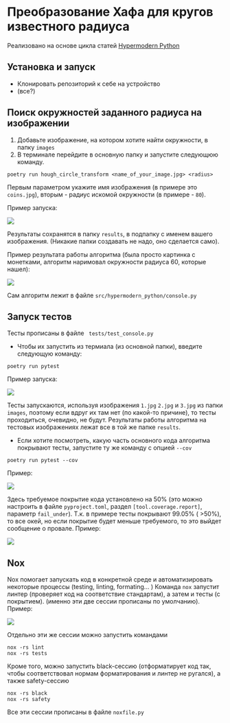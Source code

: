 # Преобразование Хафа для кругов известного радиуса 

Реализовано на основе цикла статей [Hypermodern Python](https://cjolowicz.github.io/posts/hypermodern-python-01-setup/)

## Установка и запуск 
* Клонировать репозиторий к себе на устройство
* (все?)

## Поиск окружностей заданного радиуса на изображении

1) Добавьте изображение, на котором хотите найти окружности, в папку ```images```
2) В терминале перейдите в основную папку и запустите следующюю команду. 

```
poetry run hough_circle_transform <name_of_your_image.jpg> <radius>
```
Первым параметром укажите имя изображения (в примере это ```coins.jpg```), вторым - радиус искомой окружности (в примере - ```80```).

Пример запуска:

<image src="readme_pictures/1.jpg">

Результаты сохранятся в папку ```results```, в подпапку с именем вашего изображения. (Никакие папки создавать не надо, оно сделается само). 

Пример результата работы алгоритма (была просто картинка с монетками, алгоритм наримовал окружности радиуса 60, которые нашел): 

<image src="readme_pictures/result_60.jpg">

Сам алгоритм лежит в файле ``` src/hypermodern_python/console.py ```

## Запуск тестов 

Тесты прописаны в файле ``` tests/test_console.py```
* Чтобы их запустить из термиала (из основной папки), введите следующую команду: 

```
poetry run pytest 
```
Пример запуска:

<image src="readme_pictures/2.jpg">

Тесты запускаются, используя изображения ```1.jpg``` ```2.jpg``` и ```3.jpg``` из папки ```images```, поэтому если вдруг их там нет (по какой-то причине), то тесты проходиться, очевидно, не будут.
Результаты работы алгоритма на тестовых изображениях лежат все в той же папке ```results```.

* Если хотите посмотреть, какую часть основного кода алгоритма покрывают тесты, запустите ту же команду с опцией ```--cov```

```
poetry run pytest --cov
```
Пример:

<image src="readme_pictures/3.jpg">

Здесь требуемое покрытие кода установлено на 50% (это можно настроить в файле ```pyproject.toml```, раздел ```[tool.coverage.report]```, параметр ```fail_under```). 
Т.к. в примере тесты покрывают 99.05% ( >50%), то все окей, но если покрытие будет меньше требуемого, то это выйдет сообщение о провале. Пример:

<image src="readme_pictures/4.jpg">

## Nox

Nox помогает запускать код в конкретной среде и автоматизировать некоторые процессы (testing, linting, formating... )
Команда ```nox``` запустит линтер (проверяет код на соответствие стандартам), а затем и тесты (с покрытием). (именно эти две сессии прописаны по умолчанию). Пример:

<image src="readme_pictures/5.jpg">

Отдельно эти же сессии можно запустить командами

```
nox -rs lint
nox -rs tests
```

Кроме того, можно запустить black-сессию (отформатирует код так, чтобы соответствовал нормам форматирования и линтер не ругался), а также safety-сессию 

```
nox -rs black
nox -rs safety
```

Все эти сессии прописаны в файле ```noxfile.py```
